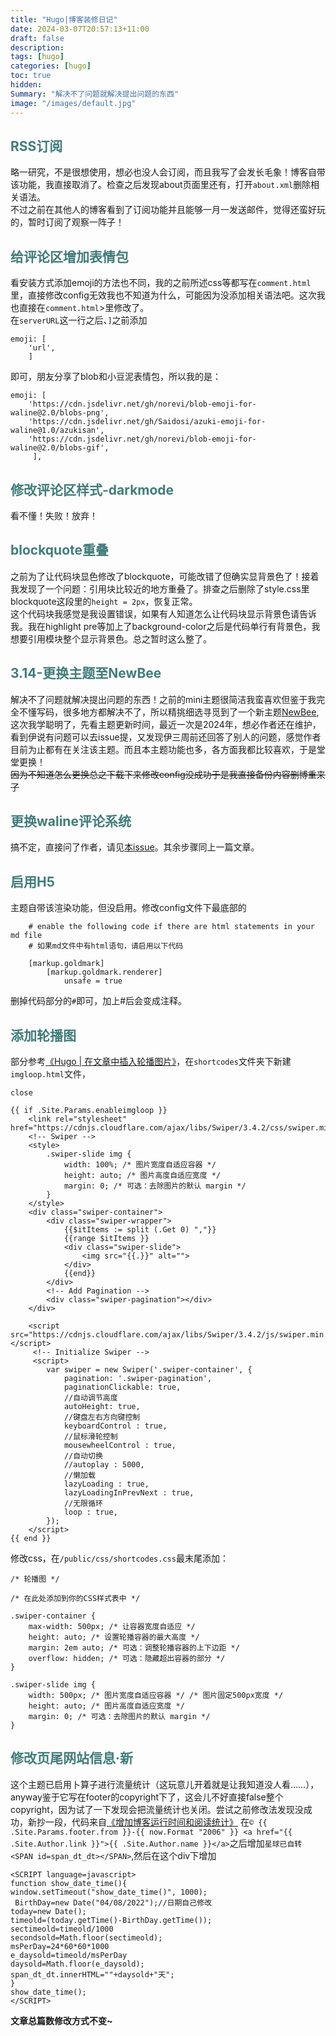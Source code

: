```yaml
---
title: "Hugo|博客装修日记"
date: 2024-03-07T20:57:13+11:00
draft: false
description: 
tags: [hugo]
categories: [hugo]
toc: true
hidden: 
Summary: "解决不了问题就解决提出问题的东西"
image: "/images/default.jpg"
---
```


## <font color=#417D7A>RSS订阅</font>
略一研究，不是很想使用，想必也没人会订阅，而且我写了会发长毛象！博客自带该功能，我直接取消了。检查之后发现about页面里还有，打开<code>about.xml</code>删除相关语法。  
不过之前在其他人的博客看到了订阅功能并且能够一月一发送邮件，觉得还蛮好玩的，暂时订阅了观察一阵子！

## <font color=#417D7A>给评论区增加表情包</font>
看安装方式添加emoji的方法也不同，我的之前所述css等都写在`comment.html`里，直接修改config无效我也不知道为什么，可能因为没添加相关语法吧。这次我也直接在`comment.html`>里修改了。  
在`serverURL`这一行之后、`]`之前添加  
```
emoji: [
    'url',
    ]
```
即可，朋友分享了blob和小豆泥表情包，所以我的是：
```
emoji: [
    'https://cdn.jsdelivr.net/gh/norevi/blob-emoji-for-waline@2.0/blobs-png',
    'https://cdn.jsdelivr.net/gh/Saidosi/azuki-emoji-for-waline@1.0/azukisan',
    'https://cdn.jsdelivr.net/gh/norevi/blob-emoji-for-waline@2.0/blobs-gif',
     ],
```
## <font color=#417D7A>修改评论区样式-darkmode</font>
看不懂！失败！放弃！

## <font color=#417D7A>blockquote重叠</font>
之前为了让代码块显色修改了blockquote，可能改错了但确实显背景色了！接着我发现了一个问题：引用块比较近的地方重叠了。排查之后删除了style.css里blockquote这段里的`height = 2px`，恢复正常。  
这个代码块我感觉是我设置错误，如果有人知道怎么让代码块显示背景色请告诉我。我在highlight pre等加上了background-color之后是代码单行有背景色，我想要引用模块整个显示背景色。总之暂时这么整了。  

## <font color=#417D7A>3.14-更换主题至NewBee</font>
解决不了问题就解决提出问题的东西！之前的mini主题很简洁我蛮喜欢但鉴于我完全不懂写码，很多地方都解决不了，所以精挑细选寻觅到了一个新主题[NewBee](https://github.com/xioyito/NewBee),这次我学聪明了，先看主题更新时间，最近一次是2024年，想必作者还在维护，看到伊说有问题可以去issue提，又发现伊三周前还回答了别人的问题，感觉作者目前为止都有在关注该主题。而且本主题功能也多，各方面我都比较喜欢，于是堂堂更换！  
~~因为不知道怎么更换总之下载下来修改config没成功于是我直接备份内容删博重来了~~  

## <font color=#417D7A>更换waline评论系统</font>
搞不定，直接问了作者，请见[本issue](https://github.com/xioyito/NewBee/issues/30)。其余步骤同上一篇文章。

## <font color=#417D7A>启用H5</font>
主题自带该渲染功能，但没启用。修改config文件下最底部的
```
    # enable the following code if there are html statements in your md file
    # 如果md文件中有html语句，请启用以下代码

    [markup.goldmark]
        [markup.goldmark.renderer]
            unsafe = true
```
删掉代码部分的`#`即可，加上#后会变成注释。

## <font color=#417D7A>添加轮播图</font>
部分参考[《Hugo | 在文章中插入轮播图片》](https://mantyke.icu/posts/2021/cf2cf0fb/)，在`shortcodes`文件夹下新建`imgloop.html`文件，
```
close

{{ if .Site.Params.enableimgloop }}
    <link rel="stylesheet" href="https://cdnjs.cloudflare.com/ajax/libs/Swiper/3.4.2/css/swiper.min.css">
    <!-- Swiper -->
    <style>
        .swiper-slide img {
            width: 100%; /* 图片宽度自适应容器 */
            height: auto; /* 图片高度自适应宽度 */
            margin: 0; /* 可选：去除图片的默认 margin */
        }
    </style>
    <div class="swiper-container">
        <div class="swiper-wrapper">
            {{$itItems := split (.Get 0) ","}}
            {{range $itItems }}
            <div class="swiper-slide">
                <img src="{{.}}" alt="">
            </div>
            {{end}}
        </div>
        <!-- Add Pagination -->
        <div class="swiper-pagination"></div>
    </div>

    <script src="https://cdnjs.cloudflare.com/ajax/libs/Swiper/3.4.2/js/swiper.min.js"></script>
     <!-- Initialize Swiper -->
     <script>
        var swiper = new Swiper('.swiper-container', {
            pagination: '.swiper-pagination',
            paginationClickable: true,
            //自动调节高度
            autoHeight: true,
            //键盘左右方向键控制
            keyboardControl : true,
            //鼠标滑轮控制
            mousewheelControl : true,
            //自动切换
            //autoplay : 5000,
            //懒加载
            lazyLoading : true,
            lazyLoadingInPrevNext : true,
            //无限循环
            loop : true,
        });
    </script>
{{ end }}
```

修改css，在`/public/css/shortcodes.css`最末尾添加：
```
/* 轮播图 */

/* 在此处添加到你的CSS样式表中 */

.swiper-container {
    max-width: 500px; /* 让容器宽度自适应 */
    height: auto; /* 设置轮播容器的最大高度 */
    margin: 2em auto; /* 可选：调整轮播容器的上下边距 */
    overflow: hidden; /* 可选：隐藏超出容器的部分 */
}

.swiper-slide img {
    width: 500px; /* 图片宽度自适应容器 */ /* 图片固定500px宽度 */
    height: auto; /* 图片高度自适应宽度 */
    margin: 0; /* 可选：去除图片的默认 margin */
}
```

## <font color=#417D7A>修改页尾网站信息·新</font>
这个主题已启用卜算子进行流量统计（这玩意儿开着就是让我知道没人看……），anyway鉴于它写在footer的copyright下了，这会儿不好直接false整个copyright，因为试了一下发现会把流量统计也关闭。尝试之前修改法发现没成功，新抄一段，代码来自[《增加博客运行时间和阅读统计》](https://www.10101.io/2018/09/16/Blog_2)
在`© {{ .Site.Params.footer.from }}-{{ now.Format "2006" }} <a href="{{ .Site.Author.link }}">{{ .Site.Author.name }}</a>`之后增加`星球已自转 <SPAN id=span_dt_dt></SPAN>`,然后在这个div下增加
```
<SCRIPT language=javascript>
function show_date_time(){
window.setTimeout("show_date_time()", 1000);
 BirthDay=new Date("04/08/2022");//日期自己修改
today=new Date();
timeold=(today.getTime()-BirthDay.getTime());
sectimeold=timeold/1000
secondsold=Math.floor(sectimeold);
msPerDay=24*60*60*1000
e_daysold=timeold/msPerDay
daysold=Math.floor(e_daysold);
span_dt_dt.innerHTML=""+daysold+"天";
}
show_date_time();
</SCRIPT>
```

**文章总篇数修改方式不变~**